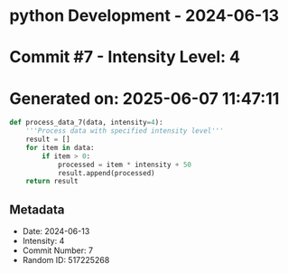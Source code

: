 ﻿# python Development - 2024-06-13
# Commit #7 - Intensity Level: 4
# Generated on: 2025-06-07 11:47:11
```python
def process_data_7(data, intensity=4):
    '''Process data with specified intensity level'''
    result = []
    for item in data:
        if item > 0:
            processed = item * intensity + 50
            result.append(processed)
    return result
```
## Metadata
- Date: 2024-06-13
- Intensity: 4
- Commit Number: 7
- Random ID: 517225268

